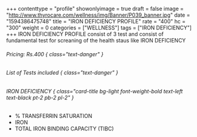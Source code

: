 +++
contenttype = "profile"
showonlyimage = true
draft = false
image = "http://www.thyrocare.com/wellness/img/Banner/P039_banner.jpg"
date = "1594386475748"
title = "IRON DEFICIENCY PROFILE"
rate = "400"
hc = "300"
weight = 0
categories = ["WELLNESS"]
tags = ["IRON DEFICIENCY"]
+++
IRON DEFICIENCY PROFILE consist of 3 test and consist of fundamental test for screaning of the health staus like IRON DEFICIENCY
<!--more-->
###### Pricing: Rs.400 { class="text-danger" }

###### List of Tests included { class="text-danger" }

###### IRON DEFICIENCY { class="card-title bg-light font-weight-bold text-left text-black pt-2 pb-2 pl-2" } 
* % TRANSFERRIN SATURATION
* IRON
* TOTAL IRON BINDING CAPACITY (TIBC)
